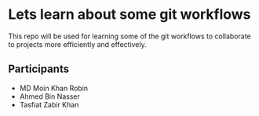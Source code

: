 # Lets learn about some git workflows

This repo will be used for learning some of the git workflows to collaborate to projects more efficiently and effectively.

## Participants

- MD Moin Khan Robin
- Ahmed Bin Nasser
- Tasfiat Zabir Khan